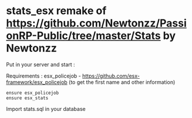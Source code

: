 # stats_esx remake of https://github.com/Newtonzz/PassionRP-Public/tree/master/Stats by Newtonzz

Put in your server and start :

Requirements :
esx_policejob - https://github.com/esx-framework/esx_policejob (to get the first name and other information)

```
ensure esx_policejob
ensure esx_stats
```

Import stats.sql in your database
